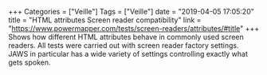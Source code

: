 +++
Categories = ["Veille"]
Tags = ["Veille"]
date = "2019-04-05 17:05:20"
title = "HTML attributes Screen reader compatibility"
link = "https://www.powermapper.com/tests/screen-readers/attributes/#title"
+++
Shows how different HTML attributes behave in commonly used screen readers.  All tests were carried out with screen reader factory settings. JAWS in particular has a wide variety of settings controlling exactly what gets spoken.